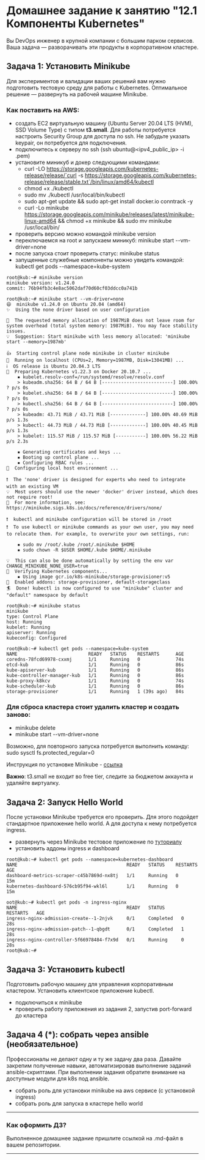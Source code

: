 # Домашнее задание к занятию "12.1 Компоненты Kubernetes"

Вы DevOps инженер в крупной компании с большим парком сервисов. Ваша задача — разворачивать эти продукты в корпоративном кластере. 

## Задача 1: Установить Minikube

Для экспериментов и валидации ваших решений вам нужно подготовить тестовую среду для работы с Kubernetes. Оптимальное решение — развернуть на рабочей машине Minikube.

### Как поставить на AWS:
- создать EC2 виртуальную машину (Ubuntu Server 20.04 LTS (HVM), SSD Volume Type) с типом **t3.small**. Для работы потребуется настроить Security Group для доступа по ssh. Не забудьте указать keypair, он потребуется для подключения.
- подключитесь к серверу по ssh (ssh ubuntu@<ipv4_public_ip> -i <keypair>.pem)
- установите миникуб и докер следующими командами:
  - curl -LO https://storage.googleapis.com/kubernetes-release/release/`curl -s https://storage.googleapis.com/kubernetes-release/release/stable.txt`/bin/linux/amd64/kubectl
  - chmod +x ./kubectl
  - sudo mv ./kubectl /usr/local/bin/kubectl
  - sudo apt-get update && sudo apt-get install docker.io conntrack -y
  - curl -Lo minikube https://storage.googleapis.com/minikube/releases/latest/minikube-linux-amd64 && chmod +x minikube && sudo mv minikube /usr/local/bin/
- проверить версию можно командой minikube version
- переключаемся на root и запускаем миникуб: minikube start --vm-driver=none
- после запуска стоит проверить статус: minikube status
- запущенные служебные компоненты можно увидеть командой: kubectl get pods --namespace=kube-system

```
root@kub:~# minikube version
minikube version: v1.24.0
commit: 76b94fb3c4e8ac5062daf70d60cf03ddcc0a741b
```

```
root@kub:~# minikube start --vm-driver=none
😄  minikube v1.24.0 on Ubuntu 20.04 (amd64)
✨  Using the none driver based on user configuration

🧯  The requested memory allocation of 1987MiB does not leave room for system overhead (total system memory: 1987MiB). You may face stability issues.
💡  Suggestion: Start minikube with less memory allocated: 'minikube start --memory=1987mb'

👍  Starting control plane node minikube in cluster minikube
🤹  Running on localhost (CPUs=2, Memory=1987MB, Disk=13041MB) ...
ℹ️  OS release is Ubuntu 20.04.3 LTS
🐳  Preparing Kubernetes v1.22.3 on Docker 20.10.7 ...
    ▪ kubelet.resolv-conf=/run/systemd/resolve/resolv.conf
    > kubeadm.sha256: 64 B / 64 B [--------------------------] 100.00% ? p/s 0s
    > kubelet.sha256: 64 B / 64 B [--------------------------] 100.00% ? p/s 0s
    > kubectl.sha256: 64 B / 64 B [--------------------------] 100.00% ? p/s 0s
    > kubeadm: 43.71 MiB / 43.71 MiB [-------------] 100.00% 40.69 MiB p/s 1.3s
    > kubectl: 44.73 MiB / 44.73 MiB [-------------] 100.00% 40.45 MiB p/s 1.3s
    > kubelet: 115.57 MiB / 115.57 MiB [-----------] 100.00% 56.22 MiB p/s 2.3s

    ▪ Generating certificates and keys ...
    ▪ Booting up control plane ...
    ▪ Configuring RBAC rules ...
🤹  Configuring local host environment ...

❗  The 'none' driver is designed for experts who need to integrate with an existing VM
💡  Most users should use the newer 'docker' driver instead, which does not require root!
📘  For more information, see: https://minikube.sigs.k8s.io/docs/reference/drivers/none/

❗  kubectl and minikube configuration will be stored in /root
❗  To use kubectl or minikube commands as your own user, you may need to relocate them. For example, to overwrite your own settings, run:

    ▪ sudo mv /root/.kube /root/.minikube $HOME
    ▪ sudo chown -R $USER $HOME/.kube $HOME/.minikube

💡  This can also be done automatically by setting the env var CHANGE_MINIKUBE_NONE_USER=true
🔎  Verifying Kubernetes components...
    ▪ Using image gcr.io/k8s-minikube/storage-provisioner:v5
🌟  Enabled addons: storage-provisioner, default-storageclass
🏄  Done! kubectl is now configured to use "minikube" cluster and "default" namespace by default
```

```
root@kub:~# minikube status
minikube
type: Control Plane
host: Running
kubelet: Running
apiserver: Running
kubeconfig: Configured

```

```
root@kub:~# kubectl get pods --namespace=kube-system
NAME                          READY   STATUS    RESTARTS      AGE
coredns-78fcd69978-cxxmj      1/1     Running   0             74s
etcd-kub                      1/1     Running   0             86s
kube-apiserver-kub            1/1     Running   0             86s
kube-controller-manager-kub   1/1     Running   0             86s
kube-proxy-k8kcv              1/1     Running   0             74s
kube-scheduler-kub            1/1     Running   0             86s
storage-provisioner           1/1     Running   1 (39s ago)   84s

```



### Для сброса кластера стоит удалить кластер и создать заново:
- minikube delete
- minikube start --vm-driver=none

Возможно, для повторного запуска потребуется выполнить команду: sudo sysctl fs.protected_regular=0

Инструкция по установке Minikube - [ссылка](https://kubernetes.io/ru/docs/tasks/tools/install-minikube/)

**Важно**: t3.small не входит во free tier, следите за бюджетом аккаунта и удаляйте виртуалку.

## Задача 2: Запуск Hello World
После установки Minikube требуется его проверить. Для этого подойдет стандартное приложение hello world. А для доступа к нему потребуется ingress.

- развернуть через Minikube тестовое приложение по [туториалу](https://kubernetes.io/ru/docs/tutorials/hello-minikube/#%D1%81%D0%BE%D0%B7%D0%B4%D0%B0%D0%BD%D0%B8%D0%B5-%D0%BA%D0%BB%D0%B0%D1%81%D1%82%D0%B5%D1%80%D0%B0-minikube)
- установить аддоны ingress и dashboard

```
root@kub:~# kubectl get pods --namespace=kubernetes-dashboard
NAME                                        READY   STATUS    RESTARTS   AGE
dashboard-metrics-scraper-c45b7869d-nx8tj   1/1     Running   0          15m
kubernetes-dashboard-576cb95f94-wkl6l       1/1     Running   0          15m
```

```
oot@kub:~# kubectl get pods -n ingress-nginx
NAME                                        READY   STATUS      RESTARTS   AGE
ingress-nginx-admission-create--1-2njvk     0/1     Completed   0          28s
ingress-nginx-admission-patch--1-qbgdt      0/1     Completed   1          28s
ingress-nginx-controller-5f66978484-f7x9d   0/1     Running     0          28s
root@kub:~# 
```


## Задача 3: Установить kubectl

Подготовить рабочую машину для управления корпоративным кластером. Установить клиентское приложение kubectl.
- подключиться к minikube 
- проверить работу приложения из задания 2, запустив port-forward до кластера

## Задача 4 (*): собрать через ansible (необязательное)

Профессионалы не делают одну и ту же задачу два раза. Давайте закрепим полученные навыки, автоматизировав выполнение заданий  ansible-скриптами. При выполнении задания обратите внимание на доступные модули для k8s под ansible.
 - собрать роль для установки minikube на aws сервисе (с установкой ingress)
 - собрать роль для запуска в кластере hello world
  
  ---

### Как оформить ДЗ?

Выполненное домашнее задание пришлите ссылкой на .md-файл в вашем репозитории.

---